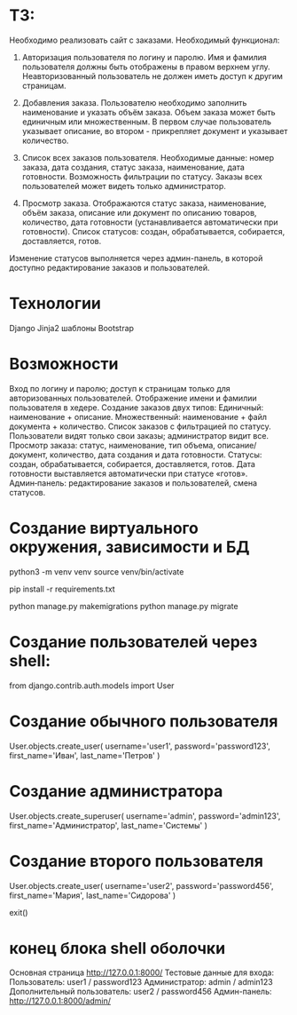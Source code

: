 # ТЗ:
Необходимо реализовать сайт с заказами. Необходимый функционал:

1. Авторизация пользователя по логину и паролю.
Имя и фамилия пользователя должны быть отображены в правом верхнем углу. Неавторизованный пользователь не должен иметь доступ к другим страницам.

2. Добавления заказа.
Пользователю необходимо заполнить наименование и указать объём заказа. Объем заказа может быть единичным или множественным. В первом случае пользователь указывает описание, во втором - прикрепляет документ и указывает количество.

3. Список всех заказов пользователя.
Необходимые данные: номер заказа, дата создания, статус заказа, наименование, дата готовности. Возможность фильтрации по статусу. Заказы всех пользователей может видеть только администратор.

4. Просмотр заказа.
Отображаются статус заказа, наименование, объём заказа, описание или документ по описанию товаров, количество, дата готовности (устанавливается автоматически при готовности). Список статусов: создан, обрабатывается, собирается, доставляется, готов.

Изменение статусов выполняется через админ-панель, в которой доступно редактирование заказов и пользователей.

# Технологии
Django
Jinja2 шаблоны 
Bootstrap

# Возможности
Вход по логину и паролю; доступ к страницам только для авторизованных пользователей.
Отображение имени и фамилии пользователя в хедере.
Создание заказов двух типов:
Единичный: наименование + описание.
Множественный: наименование + файл документа + количество.
Список заказов с фильтрацией по статусу. Пользователи видят только свои заказы; администратор видит все.
Просмотр заказа: статус, наименование, тип объема, описание/документ, количество, дата создания и дата готовности.
Статусы: создан, обрабатывается, собирается, доставляется, готов. Дата готовности выставляется автоматически при статусе «готов».
Админ‑панель: редактирование заказов и пользователей, смена статусов.

# Создание виртуального окружения, зависимости и БД
python3 -m venv venv
source venv/bin/activate

pip install -r requirements.txt

python manage.py makemigrations
python manage.py migrate

# Cоздание пользователей через shell:
from django.contrib.auth.models import User

# Создание обычного пользователя
User.objects.create_user(
    username='user1',
    password='password123',
    first_name='Иван',
    last_name='Петров'
)

# Создание администратора
User.objects.create_superuser(
    username='admin',
    password='admin123',
    first_name='Администратор',
    last_name='Системы'
)

# Создание второго пользователя
User.objects.create_user(
    username='user2',
    password='password456',
    first_name='Мария',
    last_name='Сидорова'
)

exit()
# конец блока shell оболочки

Основная страница http://127.0.0.1:8000/
Тестовые данные для входа:
Пользователь: user1 / password123
Администратор: admin / admin123
Дополнительный пользователь: user2 / password456
Админ-панель:
http://127.0.0.1:8000/admin/
